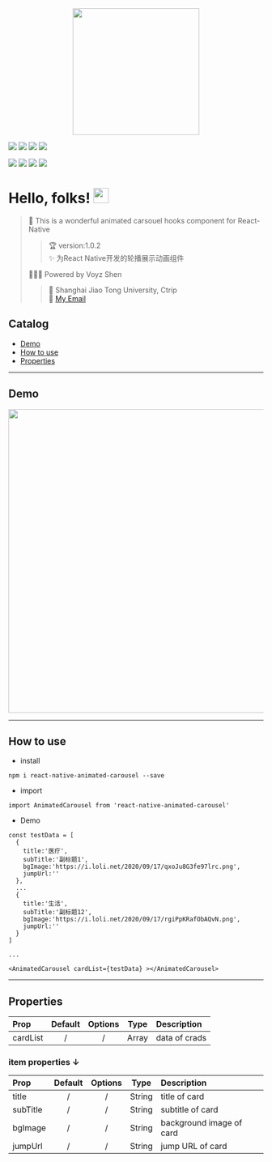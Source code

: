 <div align=center><img align="center" src="https://i.loli.net/2020/09/19/LYfW67IyjgZoNKq.png" width="250px"/></div>

![](https://img.shields.io/badge/Wechat-voyz_shen1227-informational?style=social&logo=wechat)
![](https://img.shields.io/badge/Github-Voyzz-informational?style=social&logo=github)
![](https://img.shields.io/badge/Gmail-voyzshen-informational?style=social&logo=gmail)
![](https://img.shields.io/badge/Blog--informational?style=social&logo=micro.blog&link=http://blog.voyz.vip/)

![](https://img.shields.io/npm/v/react-native-animated-carousel)
![](https://img.shields.io/npm/dt/react-native-animated-carousel)
![](https://img.shields.io/github/last-commit/Voyzz/react-native-animated-carousel)
![](https://img.shields.io/npm/l/react-native-animated-carousel)


# Hello, folks! <img src="https://raw.githubusercontent.com/MartinHeinz/MartinHeinz/master/wave.gif" width="30px">


> 🦄 This is a wonderful animated carsouel hooks component for React-Native   
>> 🏆 version:1.0.2   
>> ✨ 为React Native开发的轮播展示动画组件   
>    
> 👨🏻‍💻 Powered by Voyz Shen   
>> 🏫 Shanghai Jiao Tong University, Ctrip  
>> 📮 [My Email](18217501371@163.com)


## Catalog
- [Demo](#demo)
- [How to use](#howtouse)
- [Properties](#properties)

---
<span id='demo'><span>
## Demo 
<div align=center><img align="center" src="https://i.loli.net/2020/09/18/UuDfZM3gpwoIs6P.gif" width="600px" /></div>

---

<span id='howtouse'><span>
## How to use

- install   
```
npm i react-native-animated-carousel --save
```

- import  
```
import AnimatedCarousel from 'react-native-animated-carousel'
```

- Demo  

```
const testData = [
  {
    title:'医疗',
    subTitle:'副标题1',
    bgImage:'https://i.loli.net/2020/09/17/qxoJu8G3fe97lrc.png',
    jumpUrl:''
  },
  ...
  {
    title:'生活',
    subTitle:'副标题12',
    bgImage:'https://i.loli.net/2020/09/17/rgiPpKRafObAQvN.png',
    jumpUrl:''
  }
]

...

<AnimatedCarousel cardList={testData} ></AnimatedCarousel>

```

---

<span id='properties'><span>
## Properties

|Prop|Default|Options|Type|Description|
|:---|:--:|:--:|:--:|:---|
| cardList |/|/|Array|data of crads|

### item properties ↓
|Prop|Default|Options|Type|Description|
|:---|:--:|:--:|:--:|:---|
| title |/|/|String|title of card|
| subTitle |/|/|String| subtitle of card|
| bgImage |/|/|String| background image of card|
| jumpUrl |/|/|String| jump URL of card|

